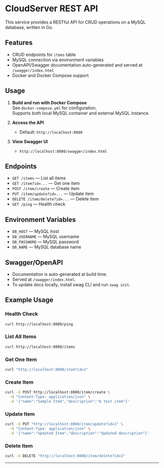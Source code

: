 # CloudServer REST API

This service provides a RESTful API for CRUD operations on a MySQL database, written in Go.

## Features
- CRUD endpoints for `items` table
- MySQL connection via environment variables
- OpenAPI/Swagger documentation auto-generated and served at `/swagger/index.html`
- Docker and Docker Compose support

## Usage

1. **Build and run with Docker Compose**  
   See `docker-compose.yml` for configuration.  
   Supports both local MySQL container and external MySQL instance.

2. **Access the API**  
   - Default: `http://localhost:8080`  

3. **View Swagger UI**  
   - `http://localhost:8080/swagger/index.html`

## Endpoints

- `GET /items` — List all items
- `GET /item?id=...` — Get one item
- `POST /item/create` — Create item
- `PUT /item/update?id=...` — Update item
- `DELETE /item/delete?id=...` — Delete item
- `GET /ping` — Health check

## Environment Variables

- `DB_HOST` — MySQL host 
- `DB_USERNAME` — MySQL username
- `DB_PASSWORD` — MySQL password
- `DB_NAME` — MySQL database name

## Swagger/OpenAPI

- Documentation is auto-generated at build time.
- Served at `/swagger/index.html`.
- To update docs locally, install swag CLI and run `swag init`.

## Example Usage

### Health Check
```sh
curl http://localhost:8080/ping
```

### List All Items
```sh
curl http://localhost:8080/items
```

### Get One Item
```sh
curl "http://localhost:8080/item?id=1"
```

### Create Item
```sh
curl -X POST http://localhost:8080/item/create \
  -H "Content-Type: application/json" \
  -d '{"name":"Sample Item","description":"A test item"}'
```

### Update Item
```sh
curl -X PUT "http://localhost:8080/item/update?id=1" \
  -H "Content-Type: application/json" \
  -d '{"name":"Updated Item","description":"Updated description"}'
```

### Delete Item
```sh
curl -X DELETE "http://localhost:8080/item/delete?id=1"
```

---

